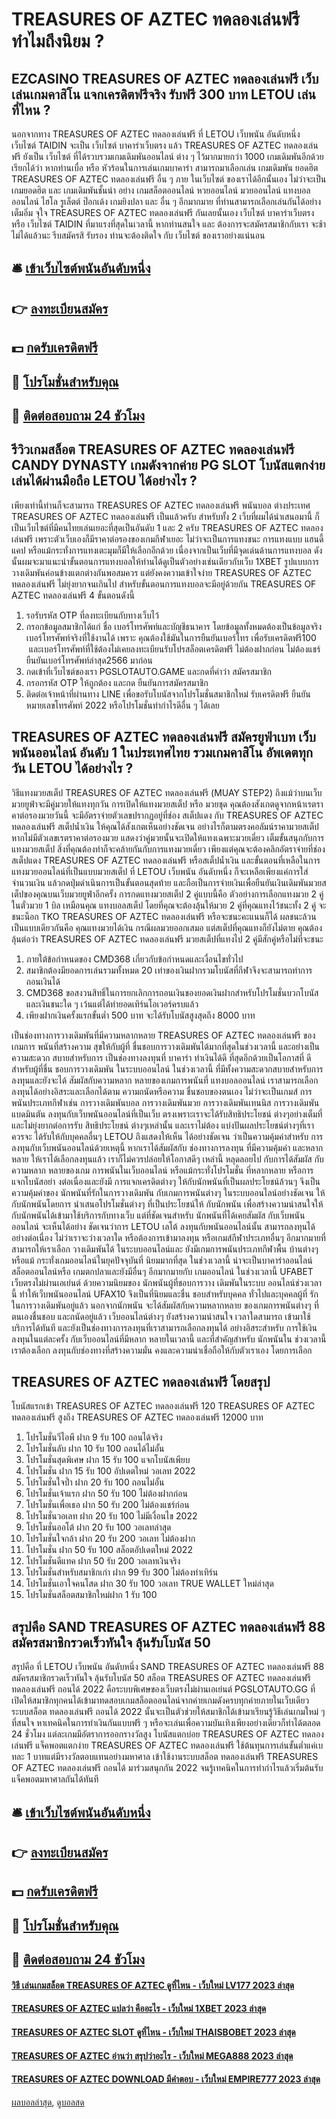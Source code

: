 # TREASURES OF AZTEC ทดลองเล่นฟรี ทำไมถึงนิยม ?
## EZCASINO TREASURES OF AZTEC ทดลองเล่นฟรี เว็บเล่นเกมคาสิโน แจกเครดิตฟรีจริง รับฟรี 300 บาท LETOU เล่นที่ไหน ?
นอกจากทาง TREASURES OF AZTEC ทดลองเล่นฟรี ที่ LETOU เว็บพนัน อันดับหนึ่ง เว็บไซต์ TAIDIN จะเป็น เว็บไซต์ บาคาร่าเว็บตรง แล้ว TREASURES OF AZTEC ทดลองเล่นฟรี ยังเป็น เว็บไซต์ ที่ได้รวบรวมเกมเดิมพันออนไลน์ ต่าง ๆ ไว้มากมายกว่า 1000 เกมเดิมพันอีกด้วย เรียกได้ว่า หากท่านเบื่อ หรือ หัวร้อนในการเล่นเกมบาคาร่า สามารถมาเลือกเล่น เกมเดิมพัน ยอดฮิต TREASURES OF AZTEC ทดลองเล่นฟรี อื่น ๆ ภาย ในเว็บไซต์ ของเราได้อีกนั้นเอง ไม่ว่าจะเป็น เกมยอดฮิต และ เกมเดิมพันชั้นนำ อย่าง เกมสล็อตออนไลน์ หวยออนไลน์ มวยออนไลน์ แทงบอลออนไลน์ ไฮโล รูเล็ตต์ ป๊อกเด้ง เกมยิงปลา และ อื่น ๆ อีกมากมาย ที่ท่านสามารถเลือกเล่นกันได้อย่างเต็มอิ่ม จุใจ TREASURES OF AZTEC ทดลองเล่นฟรี กันเลยนั้นเอง เว็บไซต์ บาคาร่าเว็บตรง หรือ เว็บไซต์ TAIDIN ที่มาแรงที่สุดในเวลานี้ หากท่านสนใจ และ ต้องการจะสมัครสมาชิกกับเรา จะช้าไม่ได้แล้วนะ รีบสมัครสิ รับรอง ท่านจะต้องติดใจ กับ เว็บไซต์ ของเราอย่างแน่นอน

## 🛎 [เข้าเว็บไซต์พนันอันดับหนึ่ง](https://bit.ly/3SdLNi2)
## 👉 [ลงทะเบียนสมัคร](https://bit.ly/3SdLNi2)
## 💵 [กดรับเครดิตฟรี](https://bit.ly/3dyRKHj)
## 👑 [โปรโมชั่นสำหรับคุณ](https://bit.ly/3dyRKHj)
## 📱 [ติดต่อสอบถาม 24 ชัวโมง](https://bit.ly/3dyRKHj)

## รีวิวเกมสล็อต TREASURES OF AZTEC ทดลองเล่นฟรี CANDY DYNASTY เกมดังจากค่าย PG SLOT โบนัสแตกง่าย เล่นได้ผ่านมือถือ LETOU ได้อย่างไร ?
เพียงเท่านี้ท่านก็จะสามารถ TREASURES OF AZTEC ทดลองเล่นฟรี พนันบอล ต่างประเทศ TREASURES OF AZTEC ทดลองเล่นฟรี เป็นแล้วครับ สำหรับทั้ง 2 เว็บที่ผมได้นำเสนอมานี้ ก็เป็นเว็บไซต์ที่มีคนไทยเล่นเยอะที่สุดเป็นอันดับ 1 และ 2 ครับ TREASURES OF AZTEC ทดลองเล่นฟรี เพราะตัวเว็บเองก็มีราคาต่อรองของเกมกีฬาเยอะ ไม่ว่าจะเป็นการแทงชนะ การแทงแบบ แฮนดี้แคป หรือแม้กระทั่งการแทงเตะมุมก็มีให้เลือกอีกด้วย
เนื่องจากเป็นเว็บที่มีจุดเด่นด้านการแทงบอล ดังนั้นผมจะมาแนะนำขั้นตอนการแทงบอลให้ท่านได้ดูเป็นตัวอย่างเช่นเดียวกับเว็บ 1XBET รูปแบบการวางเดิมพันค่อนข้างแตกต่างกันพอสมควร แต่ยังคงความเข้าใจง่าย TREASURES OF AZTEC ทดลองเล่นฟรี ไม่ยุ่งยากจนเกินไป สำหรับขั้นตอนการแทงบอลจะมีอยู่ด้วยกัน TREASURES OF AZTEC ทดลองเล่นฟรี 4 ขั้นตอนดังนี้
1. รอรับรหัส OTP ที่ลงทะเบียนกับทางเว็บไว้
2. กรอกข้อมูลสมาชิกได้แก่ ชื่อ เบอร์โทรศัพท์และบัญชีธนาคาร โดยข้อมูลทั้งหมดต้องเป็นข้อมูลจริง เบอร์โทรศัพท์จริงที่ใช้งานได้ เพราะ คุณต้องใช้มันในการยืนยันเบอร์โทร เพื่อรับเครดิตฟรี100  และเบอร์โทรศัพท์ที่ใช้ต้องไม่เคยลงทะเบียนรับโปรสล็อตเครดิตฟรี ไม่ต้องฝากก่อน ไม่ต้องแชร์ ยืนยันเบอร์โทรศัพท์ล่าสุด2566 มาก่อน
3. กดเข้าที่เว็บไซต์ของเรา PGSLOTAUTO.GAME และกดที่คำว่า สมัครสมาชิก
4. กรอกรหัส OTP ให้ถูกต้อง และกด ยืนยันการสมัครสมาชิก
5. ติดต่อเจ้าหน้าที่ผ่านทาง LINE เพื่อขอรับโบนัสจากโปรโมชั่นสมาชิกใหม่ รับเครดิตฟรี ยืนยัน หมายเลขโทรศัพท์ 2022 หรือโปรโมชั่นทำกำไรดีอื่น ๆ ได้เลย

## TREASURES OF AZTEC ทดลองเล่นฟรี สมัครยูฟ่าเบท เว็บพนันออนไลน์ อันดับ 1 ในประเทศไทย รวมเกมคาสิโน อัพเดตทุกวัน LETOU ได้อย่างไร ?
วิธีแทงมวยสเต็ป TREASURES OF AZTEC ทดลองเล่นฟรี (MUAY STEP2) ถึงแม้ว่าบนเว็บมวยยูฟ่าจะมีคู่มวยให้แทงทุกวัน การเปิดให้แทงมวยสเต็ป หรือ มวยชุด คุณต้องสังเกตดูจากหน้าเรตราคาต่อรองมวยวันนี้ จะมีอัตราจ่ายตัวเลขปรากฏอยู่ที่ช่อง สเต็ปแดง กับ TREASURES OF AZTEC ทดลองเล่นฟรี สเต็ปน้ำเงิน ให้คุณได้สังเกตเห็นอย่างชัดเจน อย่างไรก็ตามตรงคอลัมน์ราคามวยสเต็ปหากไม่มีตัวเลขเรตราคาต่อรองมวย แสดงว่าคู่มวยนั้นจะเปิดให้แทงเฉพาะมวยเดี่ยว
เต็มขั้นสนุกกับการแทงมวยสเต็ป สิ่งที่คุณต้องทำก็จะคล้ายกันกับการแทงมวยเดี่ยว เพียงแต่คุณจะต้องคลิกอัตราจ่ายที่ช่อง สเต็ปแดง TREASURES OF AZTEC ทดลองเล่นฟรี หรือสเต็ปน้ำเงิน และขั้นตอนที่เหลือในการแทงมวยออนไลน์ที่เป็นแบบมวยสเต็ป ที่ LETOU เว็บพนัน อันดับหนึ่ง ก็จะเหลือเพียงแค่การใส่จำนวนเงิน แล้วกดปุ่มดำเนินการเป็นขั้นตอนสุดท้าย และถือเป็นการจ่ายเงินเพื่อยืนยันเงินเดิมพันมวยสเต็ปของคุณบนเว็บมวยยูฟ่าอีกครั้ง
การกดแทงมวยสเต็ป 2 คู่แบบนี้คือ ตัวอย่างการเลือกแทงมวย 2 คู่ในตั๋วมวย 1 บิล เหมือนคุณ แทงบอลสเต็ป โดยที่คุณจะต้องลุ้นให้มวย 2 คู่ที่คุณแทงไว้ชนะทั้ง 2 คู่ จะชนะน็อก TKO TREASURES OF AZTEC ทดลองเล่นฟรี หรือจะชนะคะแนนก็ได้ ผลชนะล้วนเป็นแบบเดียวกันคือ คุณแทงมวยได้เงิน
กรณีผลมวยออกเสมอ แต่สเต็ปที่คุณแทงก็ยังไม่ตาย คุณต้องลุ้นต่อว่า TREASURES OF AZTEC ทดลองเล่นฟรี มวยสเต็ปที่แทงไป 2 คู่มีสักคู่หรือไม่ที่จะชนะ
1. ภายใต้ข้อกำหนดของ CMD368 เกี่ยวกับข้อกำหนดและเงื่อนไขทั่วไป
2. สมาชิกต้องมียอดการเล่นรวมทั้งหมด 20 เท่าของเงินฝากรวมโบนัสที่กีฬาจึงจะสามารถทำการถอนเงินได้
3. CMD368 ขอสงวนสิทธิ์ในการยกเลิกการถอนเงินของยอดเงินฝากสำหรับโปรโมชั่นบวกโบนัสและเงินชนะใด ๆ เว้นแต่ได้ทำยอดเทิร์นโอเวอร์ครบแล้ว
4. เพียงฝากเงินครั้งแรกขั้นต่ำ 500 บาท จะได้รับโบนัสสูงสุดถึง 8000 บาท

เป็นช่องทางการวางเดิมพันที่มีความหลากหลาย TREASURES OF AZTEC ทดลองเล่นฟรี ของเกมการ พนันที่สร้างความ สุขให้กับผู้ที่ ชื่นชอบการวางเดิมพันได้มากที่สุดในช่วงเวลานี้ และอย่างเป็นความสะดวก สบายสำหรับการ เป็นช่องทางลงทุนที่ บาคาร่า ทำเงินได้ดี ที่สุดอีกด้วยเป็นโอกาสที่ ดีสำหรับผู้ที่ชื่น ชอบการวางเดิมพัน ในระบบออนไลน์ ในช่วงเวลานี้
ที่มีทั้งความสะดวกสบายสำหรับการ ลงทุนและยังจะได้ สัมผัสกับความหลาก หลายของเกมการพนันที่ แทงบอลออนไลน์ เราสามารถเลือก ลงทุนได้อย่างอิสระและเลือกได้ตาม ความถนัดหรือความ ชื่นชอบของตนเอง ไม่ว่าจะเป็นเกมส์ การพนันประเภทกีฬาเช่น การวางเดิมพันบอล การวางเดิมพันมวย การวางเดิมพันเทนนิส การวางเดิมพันแบดมินตัน
ลงทุนกับเว็บพนันออนไลน์ที่เป็นเว็บ ตรงเพราะเราจะได้รับสิทธิประโยชน์ ต่างๆอย่างเต็มที่ และไม่ยุ่งยากต่อการรับ สิทธิประโยชน์ ต่างๆเหล่านั้น และเราไม่ต้อง แบ่งปันผลประโยชน์ต่างๆที่เราควรจะ ได้รับให้กับบุคคลอื่นๆ LETOU ถึงแสดงให้เห็น ได้อย่างชัดเจน ว่าเป็นความคุ้มค่าสำหรับ การลงทุนกับเว็บพนันออนไลน์ด้วยเหตุนี้
หากเราได้สัมผัสกับ ช่องทางการลงทุน ที่มีความคุ้มค่า และหลากหลาย ให้เราได้เลือกลงทุนแล้ว เราก็ไม่ควรปล่อยให้โอกาสดีๆ เหล่านี้ หลุดลอยไป กับการได้สัมผัส กับความหลาก หลายของเกม การพนันในเว็บออนไลน์ หรือแม้กระทั่งโปรโมชั่น ที่หลากหลาย หรือการแจกโบนัสอย่า งต่อเนื่องและยังมี การแจกเครดิตต่างๆ ให้กับนักพนันที่เป็นผลประโยชน์ล้วนๆ จึงเป็นความคุ้มค่าของ นักพนันที่รักในการวางเดิมพัน กับเกมการพนันต่างๆ ในระบบออนไลน์อย่างชัดเจน
ให้กับนักพนันโดยการ นำเสนอโปรโมชั่นต่างๆ ที่เป็นประโยชน์ให้ กับนักพนัน เพื่อสร้างความน่าสนใจให้ กับนักพนันได้เข้ามาใช้บริการกับทางเว็บ แต่ที่ชัดเจนสำหรับ นักพนันที่ได้เคยสัมผัส กับเว็บพนันออนไลน์ จะเห็นได้อย่าง ชัดเจนว่าการ LETOU  เลโต้ ลงทุนกับพนันออนไลน์นั้น สามารถลงทุนได้ อย่างต่อเนื่อง ไม่ว่าเราจะว่างเวลาใด หรือต้องการเข้ามาลงทุน
หรือเกมส์กีฬาประเภทอื่นๆ อีกมากมายที่สามารถให้เราเลือก วางเดิมพันได้ ในระบบออนไลน์และ ยังมีเกมการพนันประเภทกีฬาพื้น บ้านต่างๆหรือแม้ กระทั่งเกมออนไลน์ในยุคปัจจุบันที่ นิยมมากที่สุด ในช่วงเวลานี้ น่าจะเป็นบาคาร่าออนไลน์ สล็อตออนไลน์หรือ เกมตกปลาและยังมีอื่นๆ อีกมากมายกับ เกมออนไลน์ ในช่วงเวลานี้ UFABET เว็บตรงไม่ผ่านเอเย่นต์
ด้วยความนิยมของ นักพนันผู้ที่ชอบการวาง เดิมพันในระบบ ออนไลน์ช่วงเวลานี้ ทำให้เว็บพนันออนไลน์ UFAX10 จึงเป็นที่นิยมและชื่น ชอบสำหรับบุคคล ทั่วไปและบุคคลผู้ที่ รักในการวางเดิมพันอยู่แล้ว นอกจากนักพนัน จะได้สัมผัสกับความหลากหลาย ของเกมการพนันต่างๆ ที่ตนเองชื่นชอบ และถนัดอยู่แล้ว เว็บออนไลน์ต่างๆ ยังสร้างความน่าสนใจ
เวลาใดสามารถ เข้ามาใช้บริการได้ทันที และยังเป็นช่องทางการลงทุนที่เราสามารถเลือกลงทุนได้ อย่างอิสระสำหรับ การใช้เงินลงทุนในแต่ละครั้ง กับเว็บออนไลน์ที่มีหลาก หลายในเวลานี้ และที่สำคัญสำหรับ นักพนันใน ช่วงเวลานี้เราต้องเลือก ลงทุนกับช่องทางที่สร้างความมั่น คงและความน่าเชื่อถือให้กับตัวเราเอง โดยการเลือก

## TREASURES OF AZTEC ทดลองเล่นฟรี โดยสรุป
โบนัสแรกเข้า TREASURES OF AZTEC ทดลองเล่นฟรี 120 TREASURES OF AZTEC ทดลองเล่นฟรี สูงถึง TREASURES OF AZTEC ทดลองเล่นฟรี 12000 บาท
1. โปรโมชั่นวีไอพี ฝาก 9 รับ 100 ถอนได้จริง
2. โปรโมชั่นลับ ฝาก 10 รับ 100 ถอนได้ไม่อั้น
3. โปรโมชั่นสุดพิเศษ ฝาก 15 รับ 100 แจกโบนัสเพียบ
4. โปรโมชั่น ฝาก 15 รับ 100 อัปเดตใหม่ วอเลท 2022
5. โปรโมชั่นใจป้ำ ฝาก 20 รับ 100 ถอนไม่อั้น
6. โปรโมชั่นเจ้าแรก ฝาก 50 รับ 100 ไม่ต้องฝากก่อน
7. โปรโมชั่นเพื่อเธอ ฝาก 50 รับ 200 ไม่ต้องแชร์ก่อน
8. โปรโมชั่นวอเลท ฝาก 20 รับ 100 ไม่มีเงื่อนไข 2022
9. โปรโมชั่นออโต้ ฝาก 20 รับ 100 วอเลทล่าสุด
10. โปรโมชั่นใจกล้า ฝาก 20 รับ 200 วอเลท ไม่ต้องฝาก
11. โปรโมชั่น ฝาก 50 รับ 100 สล็อตอัปเดตใหม่ 2022
12. โปรโมชั่นดีแทค ฝาก 50 รับ 200 วอเลทเงินจริง
13. โปรโมชั่นสำหรับสมาชิกเก่า ฝาก 99 รับ 300 ไม่ต้องทำเทิร์น
14. โปรโมชั่นเอาใจคนโสด ฝาก 30 รับ 100 วอเลท TRUE WALLET ใหม่ล่าสุด
15. โปรโมชั่นสล็อตสมาชิกใหม่ฝาก 1 รับ 100

## สรุปคือ SAND TREASURES OF AZTEC ทดลองเล่นฟรี 88 สมัครสมาชิกรวดเร็วทันใจ ลุ้นรับโบนัส 50
สรุปคือ ที่ LETOU เว็บพนัน อันดับหนึ่ง SAND TREASURES OF AZTEC ทดลองเล่นฟรี 88 สมัครสมาชิกรวดเร็วทันใจ ลุ้นรับโบนัส 50 สล็อต TREASURES OF AZTEC ทดลองเล่นฟรี ทดลองเล่นฟรี ถอนได้ 2022 คือระบบพิเศษของเว็บตรงไม่ผ่านเอเย่นต์ PGSLOTAUTO.GG ที่เปิดให้สมาชิกทุกคนได้เข้ามาทดสอบเกมสล็อตออนไลน์จากค่ายเกมดังครบทุกค่ายภายในเว็บเดียว ระบบสล็อต ทดลองเล่นฟรี ถอนได้ 2022 นั้นจะเป็นตัวช่วยให้สมาชิกได้เข้ามาเรียนรู้วิธีเล่นเกมใหม่ ๆ ที่สนใจ หาเทคนิคในการทำเงินกันแบบฟรี ๆ หรือจะเล่นเพื่อความบันเทิงเพียงอย่างเดียวก็ทำได้ตลอด 24 ชั่วโมง แต่ละเกมมีอัตราการออกรางวัลสูง โบนัสแตกบ่อย TREASURES OF AZTEC ทดลองเล่นฟรี แจ็คพอตแตกง่าย TREASURES OF AZTEC ทดลองเล่นฟรี ใช้ต้นทุนการเล่นขั้นต่ำแค่เบทละ 1 บาทแต่มีรางวัลตอบแทนอย่างมหาศาล เข้าใช้งานระบบสล็อต ทดลองเล่นฟรี TREASURES OF AZTEC ทดลองเล่นฟรี ถอนได้ มาร่วมสนุกกัน 2022 จนรู้เทคนิคในการทำกำไรแล้วเริ่มต้นรับแจ็คพอตมหาศาลกันได้ทันที

## 🛎 [เข้าเว็บไซต์พนันอันดับหนึ่ง](https://bit.ly/3SdLNi2)
## 👉 [ลงทะเบียนสมัคร](https://bit.ly/3SdLNi2)
## 💵 [กดรับเครดิตฟรี](https://bit.ly/3dyRKHj)
## 👑 [โปรโมชั่นสำหรับคุณ](https://bit.ly/3dyRKHj)
## 📱 [ติดต่อสอบถาม 24 ชัวโมง](https://bit.ly/3dyRKHj)

#### [วิธี เล่นเกมสล็อต TREASURES OF AZTEC ดูที่ไหน - เว็บใหม่ LV177 2023 ล่าสุด](https://atom.io/themes/วิธี%20เล่นเกมสล็อต%20treasures%20of%20aztec%20ดูที่ไหน%20-%20เว็บใหม่%20lv177%202023%20ล่าสุด)
#### [TREASURES OF AZTEC แปลว่า คืออะไร - เว็บใหม่ 1XBET 2023 ล่าสุด](https://atom.io/themes/treasures%20of%20aztec%20แปลว่า%20คืออะไร%20-%20เว็บใหม่%201xbet%202023%20ล่าสุด)
#### [TREASURES OF AZTEC SLOT ดูที่ไหน - เว็บใหม่ THAISBOBET 2023 ล่าสุด](https://atom.io/themes/treasures%20of%20aztec%20slot%20ดูที่ไหน%20-%20เว็บใหม่%20thaisbobet%202023%20ล่าสุด)
#### [TREASURES OF AZTEC อ่านว่า สรุปว่าอะไร - เว็บใหม่ MEGA888 2023 ล่าสุด](https://atom.io/themes/treasures%20of%20aztec%20อ่านว่า%20สรุปว่าอะไร%20-%20เว็บใหม่%20mega888%202023%20ล่าสุด)
#### [TREASURES OF AZTEC DOWNLOAD มีคำตอบ - เว็บใหม่ EMPIRE777 2023 ล่าสุด](https://atom.io/themes/treasures%20of%20aztec%20download%20มีคำตอบ%20-%20เว็บใหม่%20empire777%202023%20ล่าสุด)

[ผลบอลล่าสุด](https://siamsport.tv "ผลบอลล่าสุด"), [ดูบอลสด](https://siamsport.tv/ดูบอลสด "ดูบอลสด")